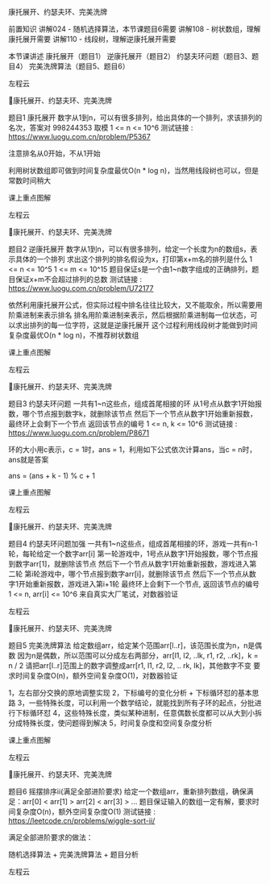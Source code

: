 康托展开、约瑟夫环、完美洗牌

前置知识
讲解024 - 随机选择算法，本节课题⽬6需要
讲解108 - 树状数组，理解康托展开需要
讲解110 - 线段树，理解逆康托展开需要

本节课讲述
康托展开（题⽬1）
逆康托展开（题⽬2）
约瑟夫环问题（题⽬3、题⽬4）
完美洗牌算法（题⽬5、题⽬6）

左程云

康托展开、约瑟夫环、完美洗牌

题⽬1
康托展开
数字从1到n，可以有很多排列，给出具体的⼀个排列，求该排列的名次，答案对 998244353 取模
1 <= n <= 10^6
测试链接 : https://www.luogu.com.cn/problem/P5367

注意排名从0开始，不从1开始

利⽤树状数组即可做到时间复杂度最优O(n * log n)，当然⽤线段树也可以，但是常数时间稍⼤

课上重点图解

左程云

康托展开、约瑟夫环、完美洗牌

题⽬2
逆康托展开
数字从1到n，可以有很多排列，给定⼀个⻓度为n的数组s，表示具体的⼀个排列
求出这个排列的排名假设为x，打印第x+m名的排列是什么
1 <= n <= 10^5
1 <= m <= 10^15
题⽬保证s是⼀个由1~n数字组成的正确排列，题⽬保证x+m不会超过排列的总数
测试链接 : https://www.luogu.com.cn/problem/U72177

依然利⽤康托展开公式，但实际过程中排名往往⽐较⼤，⼜不能取余，所以需要⽤阶乘进制来表示排名
排名⽤阶乘进制来表示，然后根据阶乘进制每⼀位状态，可以求出排列的每⼀位字符，这就是逆康托展开
这个过程利⽤线段树才能做到时间复杂度最优O(n * log n)，不推荐树状数组

课上重点图解

左程云

康托展开、约瑟夫环、完美洗牌

题⽬3
约瑟夫环问题
⼀共有1~n这些点，组成⾸尾相接的环
从1号点从数字1开始报数，哪个节点报到数字k，就删除该节点
然后下⼀个节点从数字1开始重新报数，最终环上会剩下⼀个节点
返回该节点的编号
1 <= n, k <= 10^6
测试链接 : https://www.luogu.com.cn/problem/P8671

环的⼤⼩⽤c表示，c = 1时，ans = 1，利⽤如下公式依次计算ans，当c = n时，ans就是答案

ans = (ans + k - 1) % c + 1

课上重点图解

左程云

康托展开、约瑟夫环、完美洗牌

题⽬4
约瑟夫环问题加强
⼀共有1~n这些点，组成⾸尾相接的环，游戏⼀共有n-1轮，每轮给定⼀个数字arr[i]
第⼀轮游戏中，1号点从数字1开始报数，哪个节点报到数字arr[1]，就删除该节点
然后下⼀个节点从数字1开始重新报数，游戏进⼊第⼆轮
第i轮游戏中，哪个节点报到数字arr[i]，就删除该节点
然后下⼀个节点从数字1开始重新报数，游戏进⼊第i+1轮
最终环上会剩下⼀个节点, 返回该节点的编号
1 <= n, arr[i] <= 10^6
来⾃真实⼤⼚笔试，对数器验证

左程云

康托展开、约瑟夫环、完美洗牌

题⽬5
完美洗牌算法
给定数组arr，给定某个范围arr[l..r]，该范围⻓度为n，n是偶数
因为n是偶数，所以范围可以分成左右两部分，arr[l1, l2, ..lk, r1, r2, ..rk]，k = n / 2
请把arr[l..r]范围上的数字调整成arr[r1, l1, r2, l2, .. rk, lk]，其他数字不变
要求时间复杂度O(n)，额外空间复杂度O(1)，对数器验证

1，左右部分交换的原地调整实现
2，下标编号的变化分析 + 下标循环怼的基本思路
3，⼀些特殊⻓度，可以利⽤⼀个数学结论，就能找到所有⼦环的起点，分批进⾏下标循环怼
4，这些特殊⻓度，类似某种进制，任意偶数⻓度都可以从⼤到⼩拆分成特殊⻓度，使问题得到解决
5，时间复杂度和空间复杂度分析

课上重点图解

左程云

康托展开、约瑟夫环、完美洗牌

题⽬6
摇摆排序ii(满⾜全部进阶要求)
给定⼀个数组arr，重新排列数组，确保满⾜：arr[0] < arr[1] > arr[2] < arr[3] > ...
题⽬保证输⼊的数组⼀定有解，要求时间复杂度O(n)，额外空间复杂度O(1)
测试链接 : https://leetcode.cn/problems/wiggle-sort-ii/

满⾜全部进阶要求的做法：

随机选择算法 + 完美洗牌算法 + 题⽬分析

左程云

